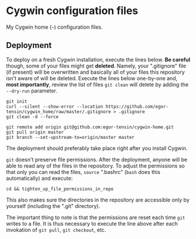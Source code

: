 Cygwin configuration files
==========================

My Cygwin home (`~`) configuration files.

Deployment
----------

To deploy on a fresh Cygwin installation, execute the lines below.
**Be careful** though, some of your files might get **deleted**.
Namely, your ".gitignore" file (if present) will be overwritten and basically
all of your files this repository isn't aware of will be deleted.
Execute the lines below one-by-one and, **most importantly**, review the list
of files `git clean` will delete by adding the `--dry-run` parameter.

    git init
    curl --silent --show-error --location https://github.com/egor-tensin/cygwin_home/raw/master/.gitignore > .gitignore
    git clean -d --force

    git remote add origin git@github.com:egor-tensin/cygwin-home.git
    git pull origin master
    git branch --set-upstream-to=origin/master master

The deployment should preferably take place right after you install Cygwin.

`git` doesn't preserve file permissions.
After the deployment, anyone will be able to read any of the files in the
repository.
To adjust the permissions so that only you can read the files, `source`
".bashrc" (`bash` does this automatically) and execute:

    cd && tighten_up_file_permissions_in_repo

This also makes sure the directories in the repository are accessible only by
yourself (including the ".git" directory).

The important thing to note is that the permissions are reset each time `git`
writes to a file.
It is thus necessary to execute the line above after each invokation of `git
pull`, `git checkout`, etc.
